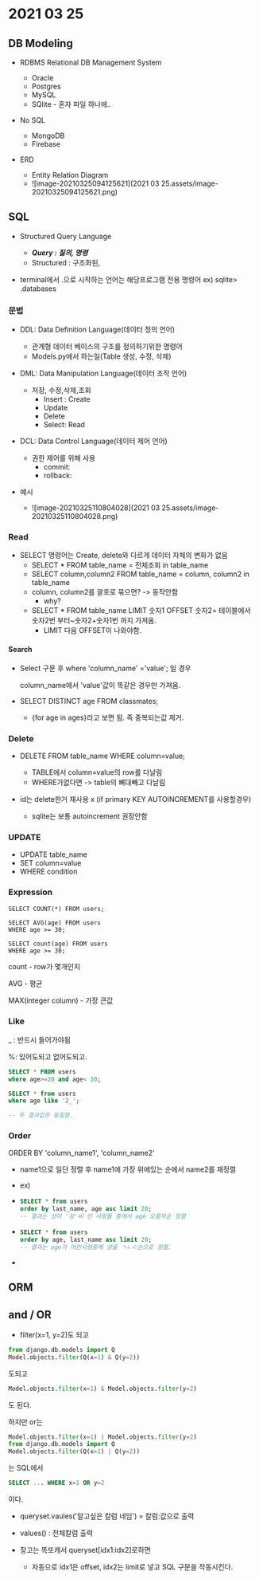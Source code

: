 # 2021 03 25

## DB Modeling

- RDBMS Relational DB Management System
  - Oracle
  - Postgres
  - MySQL
  - SQlite - 혼자 파일 하나에..
- No SQL
  - MongoDB
  - Firebase



- ERD
  - Entity Relation Diagram
  - ![image-20210325094125621](2021 03 25.assets/image-20210325094125621.png)



## SQL

- Structured Query Language
  - ***Query : 질의, 명령***
  - Structured : 구조화된,

- terminal에서 .으로 시작하는 언어는 해당프로그램 전용 명령어 ex) sqlite> .databases

### 문법

- DDL: Data Definition Language(데이터 정의 언어)
  - 관계형 데이터 베이스의 구조를 정의하기위한 명령어
  - Models.py에서 하는일(Table 생성, 수정, 삭제)
- DML: Data Manipulation Language(데이터 조작 언어)
  - 저장, 수정,삭제,조회
    - Insert : Create
    - Update
    - Delete
    - Select: Read
- DCL: Data Control Language(데이터 제어 언어)
  - 권한 제어를 위해 사용
    - commit:
    - rollback: 



- 예시
  - ![image-20210325110804028](2021 03 25.assets/image-20210325110804028.png)



### Read

- SELECT 명령어는 Create, delete와 다르게 데이터 자체의 변화가 없음
  - SELECT * FROM table_name = 전체조회 in table_name
  - SELECT column,column2 FROM table_name = column, column2 in table_name
  - column, column2를 괄호로 묶으면? -> 동작안함
    - why?
  - SELECT * FROM table_name LIMIT 숫자1 OFFSET 숫자2= 테이블에서 숫자2번 부터~숫자2+숫자1번 까지 가져옴.
    - LIMIT 다음 OFFSET이 나와야함.

#### Search

- Select 구문 후 where 'column_name' ='value'; 일 경우

  column_name에서 'value'값이 똑같은 경우만 가져옴.



- SELECT DISTINCT age FROM classmates;
  - {for age in ages}라고 보면 됨. 즉 중복되는값 제거.



### Delete

- DELETE FROM table_name WHERE column=value;
  - TABLE에서 column=value의 row를 다날림
  - WHERE가없다면 -> table의 뼈대빼고 다날림

- id는 delete한거 재사용 x (if primary KEY AUTOINCREMENT를 사용할경우)
  - sqlite는 보통 autoincrement 권장안함



### UPDATE

- UPDATE table_name
- SET column=value
- WHERE condition



### Expression

```sqlite
SELECT COUNT(*) FROM users;

SELECT AVG(age) FROM users
WHERE age >= 30;

SELECT count(age) FROM users
WHERE age >= 30;
```



count - row가 몇개인지

AVG - 평균

MAX(integer column) - 가장 큰값



### Like

_ : 반드시 들어가야됨

%: 있어도되고 없어도되고.

```sql
SELECT * FROM users
where age>=20 and age< 30;

SELECT * from users
where age like '2_';

-- 두 결과값은 동일함.
```



### Order

ORDER BY 'column_name1', 'column_name2'

- name1으로 일단 정렬 후 name1에 가장 위에있는 순에서 name2를 재정렬

- ex)

- ```sql
  SELECT * from users
  order by last_name, age asc limit 20;
  -- 결과는 성이 '강'씨 인 사람들 중에서 age 오름차순 정렬
  ```

- ```sql
  SELECT * from users
  order by age, last_name asc limit 20;
  -- 결과는 age가 어린사람중에 성을 ㄱㄴㄷ순으로 정렬.
  ```

- 



## ORM

## and / OR

- filter(x=1, y=2)도 되고

```python
from django.db.models import Q
Model.objects.filter(Q(x=1) & Q(y=2))
```

도되고

```python
Model.objects.filter(x=1) & Model.objects.filter(y=2)
```

도 된다.



하지만 or는

```python
Model.objects.filter(x=1) | Model.objects.filter(y=2)
from django.db.models import Q
Model.objects.filter(Q(x=1) | Q(y=2))
```



는 SQL에서

```sql
SELECT ... WHERE x=1 OR y=2
```

이다.



- queryset.vaules('알고싶은 칼럼 네임') = 칼럼:값으로 출력
- values() : 전체칼럼 출력

- 장고는 똑또캐서 queryset[idx1:idx2]로하면
  - 자동으로 idx1은 offset, idx2는 limit로 넣고 SQL 구문을 작동시킨다.